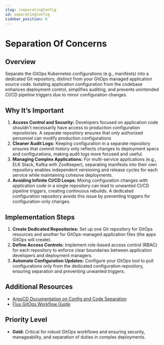 ```yaml
---
slug: /separatingConfig
id: separatingConfig
sidebar_position: 6
---
```


# Separation Of Concerns

## Overview
Separate the GitOps Kubernetes configurations (e.g., manifests) into a dedicated Git repository, distinct from your GitOps managed application source code. Isolating application configuration from the codebase enhances deployment control, simplifies auditing, and prevents unintended CI/CD pipeline triggers due to minor configuration changes.

## Why It’s Important

1. **Access Control and Security:** Developers focused on application code shouldn't necessarily have access to production configuration repositories. A separate repository ensures that only authorized personnel can modify production configurations
2. **Cleaner Audit Logs:** Keeping configuration in a separate repository ensures that commit history only reflects changes to deployment specs and configurations, making audit logs more focused and useful.
3. **Managing Complex Applications:** For multi-service applications (e.g., ELK Stack, Kafka with ZooKeeper), separating manifests into their own repository enables independent versioning and release cycles for each service while maintaining cohesive deployments.
4. **Avoiding Infinite CI/CD Loops:** Mixing configuration changes with application code in a single repository can lead to unwanted CI/CD pipeline triggers, creating continuous rebuilds. A dedicated configuration repository avoids this issue by preventing triggers for configuration-only changes.

## Implementation Steps

1. **Create Dedicated Repositories:** Set up one Git repository for GitOps resources and another for GitOps-managed application files (the apps GitOps will create).
2. **Define Access Controls:** Implement role-based access control (RBAC) for each repository to enforce clear boundaries between application developers and deployment managers. 
3. **Automate Configuration Updates:** Configure your GitOps tool to pull configurations only from the dedicated configuration repository, ensuring separation and preventing unwanted triggers. 

## Additional Resources

- [ArgoCD Documentation on Config and Code Separation](https://argo-cd.readthedocs.io/en/stable/)
- [Flux GitOps Workflow Guide](https://fluxcd.io/docs/)

## Priority Level

- **Gold:** Critical for robust GitOps workflows and ensuring security, manageability, and separation of duties in complex deployments.